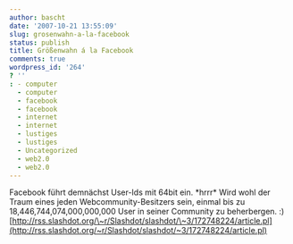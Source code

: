 ```yaml
---
author: bascht
date: '2007-10-21 13:55:09'
slug: grosenwahn-a-la-facebook
status: publish
title: Größenwahn á la Facebook
comments: true
wordpress_id: '264'
? ''
: - computer
  - computer
  - facebook
  - facebook
  - internet
  - internet
  - lustiges
  - lustiges
  - Uncategorized
  - web2.0
  - web2.0
---
```


Facebook führt demnächst User-Ids mit 64bit ein. \*hrrr\* Wird wohl
der Traum eines jeden Webcommunity-Besitzers sein, einmal bis zu
18,446,744,074,000,000,000 User in seiner Community zu beherbergen.
:)
[http://rss.slashdot.org/\~r/Slashdot/slashdot/\~3/172748224/article.pl](http://rss.slashdot.org/~r/Slashdot/slashdot/~3/172748224/article.pl)



